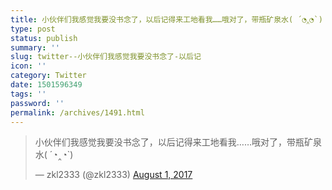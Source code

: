 ```yaml
---
title: 小伙伴们我感觉我要没书念了，以后记得来工地看我……哦对了，带瓶矿泉水( ´◔‸◔`)
type: post
status: publish
summary: ''
slug: twitter--小伙伴们我感觉我要没书念了-以后记
icon: ''
category: Twitter
date: 1501596349
tags: ''
password: ''
permalink: /archives/1491.html
---
```


<blockquote class="twitter-tweet"><p lang="zh" dir="ltr">小伙伴们我感觉我要没书念了，以后记得来工地看我……哦对了，带瓶矿泉水( ´◔‸◔`)</p>&mdash; zkl2333 (@zkl2333) <a href="https://twitter.com/zkl2333/status/892400038499934208">August 1, 2017</a></blockquote>
<script async src="//platform.twitter.com/widgets.js" charset="utf-8"></script>
